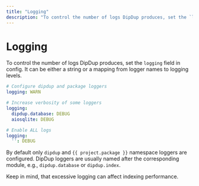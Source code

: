 ```yaml
---
title: "Logging"
description: "To control the number of logs DipDup produces, set the `logging` field in config. It can be either a string or a mapping from logger names to logging levels."
---
```


# Logging

To control the number of logs DipDup produces, set the `logging` field in config. It can be either a string or a mapping from logger names to logging levels.

```yaml [dipdup.yaml]
# Configure dipdup and package loggers
logging: WARN

# Increase verbosity of some loggers
logging:
  dipdup.database: DEBUG
  aiosqlite: DEBUG

# Enable ALL logs
logging:
  '': DEBUG
```

By default only `dipdup` and `{{ project.package }}` namespace loggers are configured. DipDup loggers are usually named after the corresponding module, e.g., `dipdup.database` or `dipdup.index`.

Keep in mind, that excessive logging can affect indexing performance.
